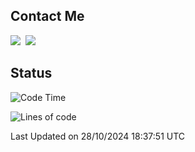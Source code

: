 ## Contact Me
<a href="https://instagram.com/_hongrok"><img src="https://img.shields.io/badge/Instagram-E4405F?style=for-the-badge&logo=Instagram&logoColor=white"/></a>&nbsp;
<img src="https://img.shields.io/badge/HongRok @hlog2e-5865F2?style=for-the-badge&logo=Discord&logoColor=white"/>&nbsp;

## Status

<!--START_SECTION:waka-->
![Code Time](http://img.shields.io/badge/Code%20Time-749%20hrs%2030%20mins-blue)

![Lines of code](https://img.shields.io/badge/From%20Hello%20World%20I%27ve%20Written-585.1%20thousand%20lines%20of%20code-blue)


 Last Updated on 28/10/2024 18:37:51 UTC
<!--END_SECTION:waka-->
